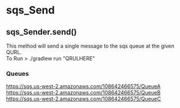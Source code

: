 # sqs_Send
## sqs_Sender.send()
This method will send a single message to the sqs queue at the given QURL.  
To Run > ./gradlew run "QRULHERE"
### Queues
https://sqs.us-west-2.amazonaws.com/108642466575/QueueA  
https://sqs.us-west-2.amazonaws.com/108642466575/QueueB  
https://sqs.us-west-2.amazonaws.com/108642466575/QueueC  

